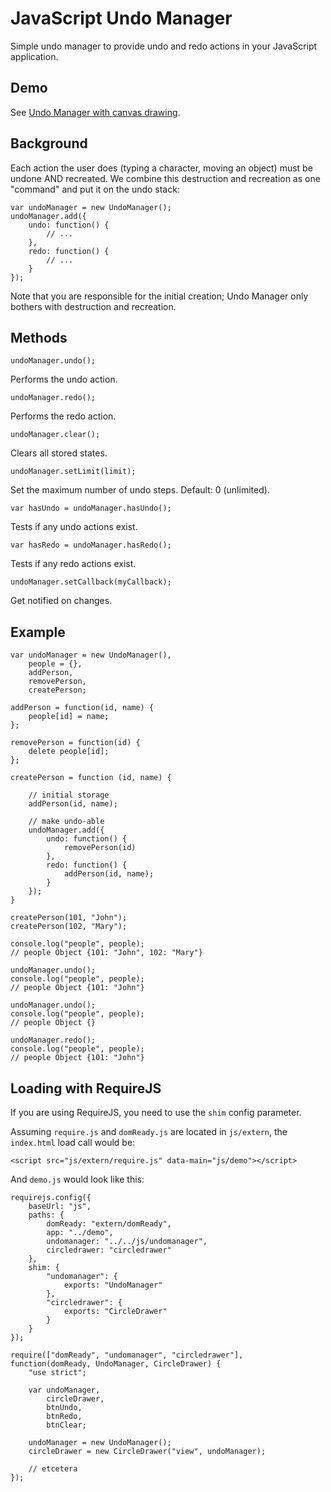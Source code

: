 # JavaScript Undo Manager

Simple undo manager to provide undo and redo actions in your JavaScript application.


## Demo
See [Undo Manager with  canvas drawing](http://arthurclemens.github.com/Javascript-Undo-Manager/).


## Background

Each action the user does (typing a character, moving an object) must be undone AND recreated. We combine this destruction and recreation as one "command" and put it on the undo stack:

    var undoManager = new UndoManager();
    undoManager.add({
        undo: function() {
            // ...
        },
        redo: function() {
            // ...
        }
    });

Note that you are responsible for the initial creation; Undo Manager only bothers with destruction and recreation.

## Methods

    undoManager.undo();

Performs the undo action.


    undoManager.redo();

Performs the redo action.


    undoManager.clear();

Clears all stored states.


	undoManager.setLimit(limit);

Set the maximum number of undo steps. Default: 0 (unlimited).


	var hasUndo = undoManager.hasUndo();

Tests if any undo actions exist.


    var hasRedo = undoManager.hasRedo();

Tests if any redo actions exist.


	undoManager.setCallback(myCallback);

Get notified on changes.



## Example

    var undoManager = new UndoManager(),
        people = {},
        addPerson,
        removePerson,
        createPerson;        

    addPerson = function(id, name) {
        people[id] = name;
    };

    removePerson = function(id) {
        delete people[id];
    };

    createPerson = function (id, name) {

        // initial storage
        addPerson(id, name);

        // make undo-able
        undoManager.add({
            undo: function() {
                removePerson(id)
            },
            redo: function() {
                addPerson(id, name);
            }
        });
    }
    
    createPerson(101, "John");
    createPerson(102, "Mary");
    
    console.log("people", people);
    // people Object {101: "John", 102: "Mary"} 
    
    undoManager.undo();
    console.log("people", people);
    // people Object {101: "John"} 
    
    undoManager.undo();
    console.log("people", people);
    // people Object {} 
    
    undoManager.redo();
    console.log("people", people);
    // people Object {101: "John"}


## Loading with RequireJS

If you are using RequireJS, you need to use the ``shim`` config parameter.

Assuming ``require.js`` and ``domReady.js`` are located in ``js/extern``, the ``index.html`` load call would be:

    <script src="js/extern/require.js" data-main="js/demo"></script>

And ``demo.js`` would look like this:

    requirejs.config({
        baseUrl: "js",
        paths: {
            domReady: "extern/domReady",
            app: "../demo",
            undomanager: "../../js/undomanager",
            circledrawer: "circledrawer"
        },
        shim: {
            "undomanager": {
                exports: "UndoManager"
            },
            "circledrawer": {
                exports: "CircleDrawer"
            }
        }
    });

    require(["domReady", "undomanager", "circledrawer"], function(domReady, UndoManager, CircleDrawer) {
        "use strict";

        var undoManager,
            circleDrawer,
            btnUndo,
            btnRedo,
            btnClear;

        undoManager = new UndoManager();
        circleDrawer = new CircleDrawer("view", undoManager);
        
        // etcetera
    });

